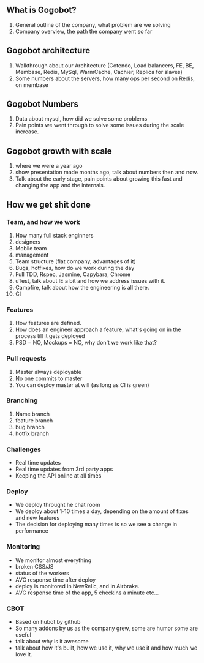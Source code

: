 ## What is Gogobot?
1. General outline of the company, what problem are we solving
2. Company overview, the path the company went so far

## Gogobot architecture
1. Walkthrough about our Architecture (Cotendo, Load balancers, FE, BE, Membase, Redis, MySql, WarmCache, Cachier, Replica for slaves)
2. Some numbers about the servers, how many ops per second on Redis, on membase

## Gogobot Numbers
1. Data about mysql, how did we solve some problems
2. Pain points we went through to solve some issues during the scale increase.

## Gogobot growth with scale
1. where we were a year ago
2. show presentation made months ago, talk about numbers then and now.
3. Talk about the early stage, pain points about growing this fast and changing the app and the internals.

## How we get shit done

### Team, and how we work
1. How many full stack enginners
2. designers
3. Mobile team
4. management
5. Team structure (flat company, advantages of it)
6. Bugs, hotfixes, how do we work during the day
7. Full TDD, Rspec, Jasmine, Capybara, Chrome
8. uTest, talk about IE a bit and how we address issues with it.
9. Campfire, talk about how the engineering is all there.
9. CI

### Features
1. How features are defined.
2. How does an engineer approach a feature, what's going on in the process till it gets deployed
3. PSD = NO, Mockups = NO, why don't we work like that?

### Pull requests
1. Master always deployable
2. No one commits to master
3. You can deploy master at will (as long as CI is green)

### Branching
1. Name branch
2. feature branch
3. bug branch
4. hotfix branch

### Challenges
* Real time updates
* Real time updates from 3rd party apps
* Keeping the API online at all times


### Deploy
* We deploy throught he chat room
* We deploy about 1-10 times a day, depending on the amount of fixes and new features
* The decision for deploying many times is so we see a change in performance

### Monitoring
* We monitor almost everything
* broken CSS/JS
* status of the workers
* AVG response time after deploy
* deploy is monitored in NewRelic, and in Airbrake.
* AVG response time of the app, 5 checkins a minute etc...



### GBOT
* Based on hubot by github
* So many addons by us as the company grew, some are humor some are useful
* talk about why is it awesome
* talk about how it's built, how we use it, why we use it and how much we love it.
